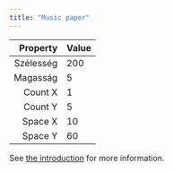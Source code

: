 ```yaml
---
title: "Music paper"
---
```


|  Property | Value |
| ---------:|:----- |
| Szélesség | 200   |
|  Magasság | 5     |
|   Count X | 1     |
|   Count Y | 5     |
|   Space X | 10    |
|   Space Y | 60    |

See [the introduction](intro) for more information.

